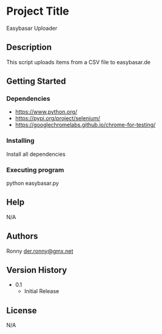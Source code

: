 # Project Title

Easybasar Uploader

## Description

This script uploads items from a CSV file to easybasar.de

## Getting Started

### Dependencies

* https://www.python.org/
* https://pypi.org/project/selenium/
* https://googlechromelabs.github.io/chrome-for-testing/

### Installing

Install all dependencies

### Executing program

python easybasar.py

## Help

N/A

## Authors

Ronny
der.ronny@gmx.net

## Version History

* 0.1
    * Initial Release

## License

N/A
